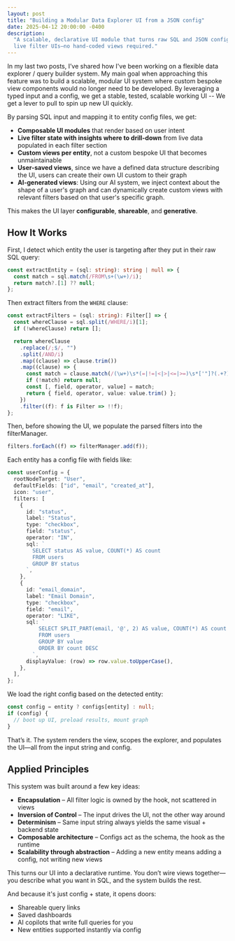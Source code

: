 ```yaml
---
layout: post
title: "Building a Modular Data Explorer UI from a JSON config"
date: 2025-04-12 20:00:00 -0400
description:
  "A scalable, declarative UI module that turns raw SQL and JSON configs into
  live filter UIs—no hand-coded views required."
---
```


In my last two posts, I’ve shared how I've been working on a flexible data
explorer / query builder system. My main goal when approaching this feature was
to build a scalable, modular UI system where custom bespoke view components
would no longer need to be developed. By leveraging a typed input and a config,
we get a stable, tested, scalable working UI -- We get a lever to pull to spin
up new UI quickly.

By parsing SQL input and mapping it to entity config files, we get:

- **Composable UI modules** that render based on user intent
- **Live filter state with insights where to drill-down** from live data
  populated in each filter section
- **Custom views per entity**, not a custom bespoke UI that becomes
  unmaintainable
- **User-saved views**, since we have a defined data structure describing the
  UI, users can create their own UI custom to their graph
- **AI-generated views**: Using our AI system, we inject context about the shape
  of a user's graph and can dynamically create custom views with relevant
  filters based on that user's specific graph.

This makes the UI layer **configurable**, **shareable**, and **generative**.

## How It Works

First, I detect which entity the user is targeting after they put in their raw
SQL query:

```ts
const extractEntity = (sql: string): string | null => {
  const match = sql.match(/FROM\s+(\w+)/i);
  return match?.[1] ?? null;
};
```

Then extract filters from the `WHERE` clause:

```ts
const extractFilters = (sql: string): Filter[] => {
  const whereClause = sql.split(/WHERE/i)[1];
  if (!whereClause) return [];

  return whereClause
    .replace(/;$/, "")
    .split(/AND/i)
    .map((clause) => clause.trim())
    .map((clause) => {
      const match = clause.match(/(\w+)\s*(=|!=|<|>|<=|>=)\s*['"]?(.+?)['"]?$/); // probably better to pull from a defined set
      if (!match) return null;
      const [, field, operator, value] = match;
      return { field, operator, value: value.trim() };
    })
    .filter((f): f is Filter => !!f);
};
```

Then, before showing the UI, we populate the parsed filters into the
filterManager.

```ts
filters.forEach((f) => filterManager.add(f));
```

Each entity has a config file with fields like:

```ts
const userConfig = {
  rootNodeTarget: "User",
  defaultFields: ["id", "email", "created_at"],
  icon: "user",
  filters: [
    {
      id: "status",
      label: "Status",
      type: "checkbox",
      field: "status",
      operator: "IN",
      sql: `
        SELECT status AS value, COUNT(*) AS count
        FROM users
        GROUP BY status
      `,
    },
    {
      id: "email_domain",
      label: "Email Domain",
      type: "checkbox",
      field: "email",
      operator: "LIKE",
      sql: `
          SELECT SPLIT_PART(email, '@', 2) AS value, COUNT(*) AS count
          FROM users
          GROUP BY value
          ORDER BY count DESC
        `,
      displayValue: (row) => row.value.toUpperCase(),
    },
  ],
};

```

We load the right config based on the detected entity:

```ts
const config = entity ? configs[entity] : null;
if (config) {
  // boot up UI, preload results, mount graph
}
```

That’s it. The system renders the view, scopes the explorer, and populates the
UI—all from the input string and config.

## Applied Principles

This system was built around a few key ideas:

- **Encapsulation** – All filter logic is owned by the hook, not scattered in
  views
- **Inversion of Control** – The input drives the UI, not the other way around
- **Determinism** – Same input string always yields the same visual + backend
  state
- **Composable architecture** – Configs act as the schema, the hook as the
  runtime
- **Scalability through abstraction** – Adding a new entity means adding a
  config, not writing new views

This turns our UI into a declarative runtime. You don’t wire views together—you
describe what you want in SQL, and the system builds the rest.

And because it's just config + state, it opens doors:

- Shareable query links
- Saved dashboards
- AI copilots that write full queries for you
- New entities supported instantly via config
